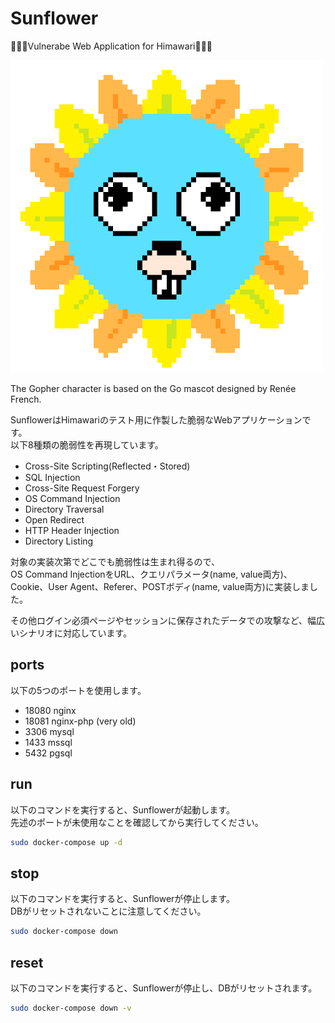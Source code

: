 # Sunflower

🌻🌻🌻Vulnerabe Web Application for Himawari🌻🌻🌻

![Sunflower_Gopher](./Sunflower_Gopher.png)

The Gopher character is based on the Go mascot designed by Renée French.

SunflowerはHimawariのテスト用に作製した脆弱なWebアプリケーションです。  
以下8種類の脆弱性を再現しています。

- Cross-Site Scripting(Reflected・Stored)
- SQL Injection
- Cross-Site Request Forgery
- OS Command Injection
- Directory Traversal
- Open Redirect
- HTTP Header Injection
- Directory Listing

対象の実装次第でどこでも脆弱性は生まれ得るので、  
OS Command InjectionをURL、クエリパラメータ(name, value両方)、Cookie、User Agent、Referer、POSTボディ(name, value両方)に実装しました。

その他ログイン必須ページやセッションに保存されたデータでの攻撃など、幅広いシナリオに対応しています。

## ports

以下の5つのポートを使用します。  

- 18080 nginx
- 18081 nginx-php (very old)
- 3306 mysql
- 1433 mssql
- 5432 pgsql

## run

以下のコマンドを実行すると、Sunflowerが起動します。  
先述のポートが未使用なことを確認してから実行してください。

```sh
sudo docker-compose up -d
```

## stop

以下のコマンドを実行すると、Sunflowerが停止します。  
DBがリセットされないことに注意してください。

```sh
sudo docker-compose down
```

## reset

以下のコマンドを実行すると、Sunflowerが停止し、DBがリセットされます。

```sh
sudo docker-compose down -v
```
